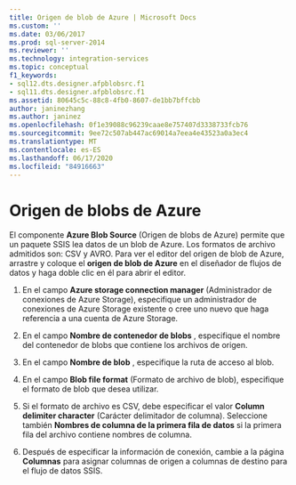 ```yaml
---
title: Origen de blob de Azure | Microsoft Docs
ms.custom: ''
ms.date: 03/06/2017
ms.prod: sql-server-2014
ms.reviewer: ''
ms.technology: integration-services
ms.topic: conceptual
f1_keywords:
- sql12.dts.designer.afpblobsrc.f1
- sql11.dts.designer.afpblobsrc.f1
ms.assetid: 80645c5c-88c8-4fb0-8607-de1bb7bffcbb
author: janinezhang
ms.author: janinez
ms.openlocfilehash: 0f1e39088c96239caae8e757407d3338733fcb76
ms.sourcegitcommit: 9ee72c507ab447ac69014a7eea4e43523a0a3ec4
ms.translationtype: MT
ms.contentlocale: es-ES
ms.lasthandoff: 06/17/2020
ms.locfileid: "84916663"
---
```

# <a name="azure-blob-source"></a>Origen de blobs de Azure
 El componente **Azure Blob Source** (Origen de blobs de Azure) permite que un paquete SSIS lea datos de un blob de Azure. Los formatos de archivo admitidos son: CSV y AVRO. Para ver el editor del origen de blob de Azure, arrastre y coloque el **origen de blob de Azure** en el diseñador de flujos de datos y haga doble clic en él para abrir el editor.  
  
1.  En el campo **Azure storage connection manager** (Administrador de conexiones de Azure Storage), especifique un administrador de conexiones de Azure Storage existente o cree uno nuevo que haga referencia a una cuenta de Azure Storage.  
  
2.  En el campo **Nombre de contenedor de blobs** , especifique el nombre del contenedor de blobs que contiene los archivos de origen.  
  
3.  En el campo **Nombre de blob** , especifique la ruta de acceso al blob.  
  
4.  En el campo **Blob file format** (Formato de archivo de blob), especifique el formato de blob que desea utilizar.  
  
5.  Si el formato de archivo es CSV, debe especificar el valor **Column delimiter character** (Carácter delimitador de columna). Seleccione también **Nombres de columna de la primera fila de datos** si la primera fila del archivo contiene nombres de columna.  
  
6.  Después de especificar la información de conexión, cambie a la página **Columnas** para asignar columnas de origen a columnas de destino para el flujo de datos SSIS.  
  
  
